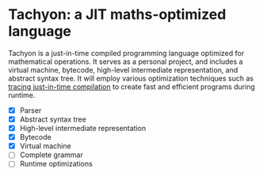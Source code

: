 # Tachyon: a JIT maths-optimized language

Tachyon is a just-in-time compiled programming language optimized for mathematical operations. It serves as a personal project, and includes a virtual machine, bytecode, high-level intermediate representation, and abstract syntax tree. It will employ various optimization techniques such as [tracing just-in-time compilation](https://en.wikipedia.org/wiki/Tracing_just-in-time_compilation) to create fast and efficient programs during runtime.

 - [x] Parser
 - [x] Abstract syntax tree
 - [x] High-level intermediate representation
 - [x] Bytecode
 - [x] Virtual machine
 - [ ] Complete grammar
 - [ ] Runtime optimizations
